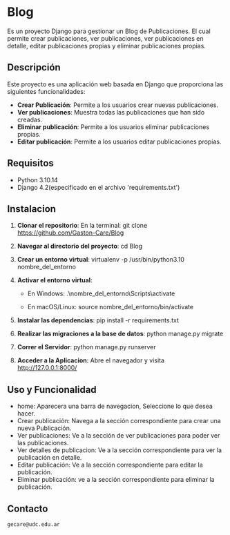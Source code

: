 # Blog

Es un proyecto Django para gestionar un Blog de Publicaciones. El cual permite crear publicaciones, ver publicaciones, ver publicaciones en detalle, editar publicaciones propias y eliminar publicaciones propias.

## Descripción

Este proyecto es una aplicación web basada en Django que proporciona las siguientes funcionalidades:
- **Crear Publicación**: Permite a los usuarios crear nuevas publicaciones.
- **Ver publicaciones**: Muestra todas las publicaciones que han sido creadas.
- **Eliminar publicación**: Permite a los usuarios eliminar publicaciones propias.
- **Editar publicación**: Permite a los usuarios editar publicaciones propias.

## Requisitos

- Python 3.10.14
- Django 4.2(especificado en el archivo 'requirements.txt')

## Instalacion

1. **Clonar el repositorio**:
En la terminal:
   git clone https://github.com/Gaston-Care/Blog

2. **Navegar al directorio del proyecto**:
    cd Blog

3. **Crear un entorno virtual**:
    virtualenv -p /usr/bin/python3.10 nombre_del_entorno

4. **Activar el entorno virtual**:

    - En Windows: .\nombre_del_entorno\Scripts\activate

    - En macOS/Linux: source nombre_del_entorno/bin/activate

5. **Instalar las dependencias**:
    pip install -r requirements.txt

6. **Realizar las migraciones a la base de datos**:
    python manage.py migrate

7. **Correr el Servidor**:
    python manage.py runserver

8. **Acceder a la Aplicacion**:
    Abre el navegador y visita http://127.0.0.1:8000/

## Uso y Funcionalidad
- home: Aparecera una barra de navegacion, Seleccione lo que desea hacer.
- Crear publicación: Navega a la sección correspondiente para crear una nueva Publicación.
- Ver publicaciones: Ve a la sección de ver publicaciones para poder ver las publicaciones.
- Ver detalles de publicacion: Ve a la sección correspondiente para ver la publicación en detalle.
- Editar publicación: Ve a la sección correspondiente para editar la publicación.
- Eliminar publicación: ve a la sección correspondiente para eliminar la publicación.

## Contacto
    gecare@udc.edu.ar